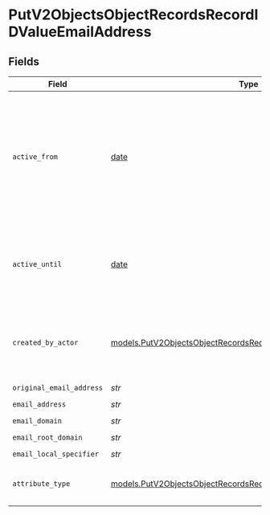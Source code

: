 # PutV2ObjectsObjectRecordsRecordIDValueEmailAddress


## Fields

| Field                                                                                                                                        | Type                                                                                                                                         | Required                                                                                                                                     | Description                                                                                                                                  | Example                                                                                                                                      |
| -------------------------------------------------------------------------------------------------------------------------------------------- | -------------------------------------------------------------------------------------------------------------------------------------------- | -------------------------------------------------------------------------------------------------------------------------------------------- | -------------------------------------------------------------------------------------------------------------------------------------------- | -------------------------------------------------------------------------------------------------------------------------------------------- |
| `active_from`                                                                                                                                | [date](https://docs.python.org/3/library/datetime.html#date-objects)                                                                         | :heavy_check_mark:                                                                                                                           | The point in time at which this value was made "active". `active_from` can be considered roughly analogous to `created_at`.                  | 2023-01-01T15:00:00.000000000Z                                                                                                               |
| `active_until`                                                                                                                               | [date](https://docs.python.org/3/library/datetime.html#date-objects)                                                                         | :heavy_check_mark:                                                                                                                           | The point in time at which this value was deactivated. If `null`, the value is active.                                                       | 2023-01-01T15:00:00.000000000Z                                                                                                               |
| `created_by_actor`                                                                                                                           | [models.PutV2ObjectsObjectRecordsRecordIDCreatedByActor6](../models/putv2objectsobjectrecordsrecordidcreatedbyactor6.md)                     | :heavy_check_mark:                                                                                                                           | The actor that created this value.                                                                                                           | {<br/>"type": "workspace-member",<br/>"id": "50cf242c-7fa3-4cad-87d0-75b1af71c57b"<br/>}                                                     |
| `original_email_address`                                                                                                                     | *str*                                                                                                                                        | :heavy_check_mark:                                                                                                                           | N/A                                                                                                                                          | alice@app.attio.com                                                                                                                          |
| `email_address`                                                                                                                              | *str*                                                                                                                                        | :heavy_check_mark:                                                                                                                           | N/A                                                                                                                                          | alice@app.attio.com                                                                                                                          |
| `email_domain`                                                                                                                               | *str*                                                                                                                                        | :heavy_check_mark:                                                                                                                           | N/A                                                                                                                                          | app.attio.com                                                                                                                                |
| `email_root_domain`                                                                                                                          | *str*                                                                                                                                        | :heavy_check_mark:                                                                                                                           | N/A                                                                                                                                          | attio.com                                                                                                                                    |
| `email_local_specifier`                                                                                                                      | *str*                                                                                                                                        | :heavy_check_mark:                                                                                                                           | N/A                                                                                                                                          | alice                                                                                                                                        |
| `attribute_type`                                                                                                                             | [models.PutV2ObjectsObjectRecordsRecordIDAttributeTypeEmailAddress](../models/putv2objectsobjectrecordsrecordidattributetypeemailaddress.md) | :heavy_check_mark:                                                                                                                           | The attribute type of the value.                                                                                                             | email-address                                                                                                                                |